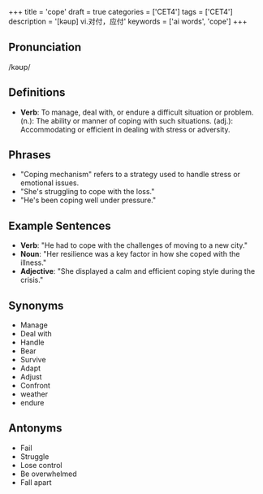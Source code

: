 +++
title = 'cope'
draft = true
categories = ['CET4']
tags = ['CET4']
description = '[kəup] vi.对付，应付'
keywords = ['ai words', 'cope']
+++

## Pronunciation
/kəʊp/

## Definitions
- **Verb**: To manage, deal with, or endure a difficult situation or problem. (n.): The ability or manner of coping with such situations. (adj.): Accommodating or efficient in dealing with stress or adversity.

## Phrases
- "Coping mechanism" refers to a strategy used to handle stress or emotional issues.
- "She's struggling to cope with the loss."
- "He's been coping well under pressure."

## Example Sentences
- **Verb**: "He had to cope with the challenges of moving to a new city."
- **Noun**: "Her resilience was a key factor in how she coped with the illness."
- **Adjective**: "She displayed a calm and efficient coping style during the crisis."

## Synonyms
- Manage
- Deal with
- Handle
- Bear
- Survive
- Adapt
- Adjust
- Confront
- weather
- endure

## Antonyms
- Fail
- Struggle
- Lose control
- Be overwhelmed
- Fall apart
